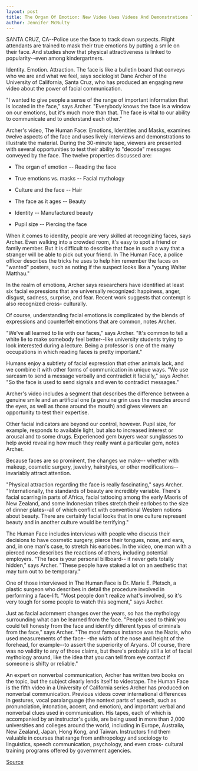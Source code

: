 ```yaml
---
layout: post
title: The Organ Of Emotion: New Video Uses Videos And Demonstrations To Show The Key Role The Human Face Plays In Communication
author: Jennifer McNulty
---
```


SANTA CRUZ, CA--Police use the face to track down suspects. Flight  attendants are trained to mask their true emotions by putting a  smile on their face. And studies show that physical attractiveness  is linked to popularity--even among kindergartners.

Identity. Emotion. Attraction. The face is like a bulletin board  that conveys who we are and what we feel, says sociologist Dane  Archer of the University of California, Santa Cruz, who has produced  an engaging new video about the power of facial communication.

"I wanted to give people a sense of the range of important  information that is located in the face," says Archer. "Everybody  knows the face is a window on our emotions, but it's much more than  that. The face is vital to our ability to communicate and to  understand each other."

Archer's video, The Human Face: Emotions, Identities and  Masks, examines twelve aspects of the face and uses lively  interviews and demonstrations to illustrate the material. During the  30-minute tape, viewers are presented with several opportunities to  test their ability to "decode" messages conveyed by the face. The  twelve properties discussed are:

* The organ of emotion -- Reading the face

* True emotions vs. masks -- Facial mythology

* Culture and the face -- Hair

* The face as it ages -- Beauty

* Identity -- Manufactured beauty

* Pupil size -- Piercing the face

When it comes to identity, people are very skilled at  recognizing faces, says Archer. Even walking into a crowded room,  it's easy to spot a friend or family member. But it is difficult to  describe that face in such a way that a stranger will be able to pick  out your friend. In The Human Face, a police officer describes the  tricks he uses to help him remember the faces on "wanted" posters,  such as noting if the suspect looks like a "young Walter Matthau."

In the realm of emotions, Archer says researchers have  identified at least six facial expressions that are universally  recognized: happiness, anger, disgust, sadness, surprise, and fear.  Recent work suggests that contempt is also recognized cross- culturally.

Of course, understanding facial emotions is complicated by the  blends of expressions and counterfeit emotions that are common,  notes Archer.

"We've all learned to lie with our faces," says Archer. "It's  common to tell a white lie to make somebody feel better--like  university students trying to look interested during a lecture. Being  a professor is one of the many occupations in which reading faces is  pretty important."

Humans enjoy a subtlety of facial expression that other  animals lack, and we combine it with other forms of communication  in unique ways. "We use sarcasm to send a message verbally and  contradict it facially," says Archer. "So the face is used to send  signals and even to contradict messages."

Archer's video includes a segment that describes the  difference between a genuine smile and an artificial one (a genuine  grin uses the muscles around the eyes, as well as those around the  mouth) and gives viewers an opportunity to test their expertise.

Other facial indicators are beyond our control, however. Pupil  size, for example, responds to available light, but also to increased  interest or arousal and to some drugs. Experienced gem buyers wear  sunglasses to help avoid revealing how much they really want a  particular gem, notes Archer.

Because faces are so prominent, the changes we make-- whether with makeup, cosmetic surgery, jewelry, hairstyles, or  other modifications--invariably attract attention.

"Physical attraction regarding the face is really fascinating,"  says Archer. "Internationally, the standards of beauty are incredibly  variable. There's facial scarring in parts of Africa, facial tattooing  among the early Maoris of New Zealand, and some Indonesian tribes  stretch their earlobes to the size of dinner plates--all of which  conflict with conventional Western notions about beauty. There are  certainly facial looks that in one culture represent beauty and in  another culture would be terrifying."

The Human Face includes interviews with people who discuss  their decisions to have cosmetic surgery, pierce their tongues, nose,  and ears, and, in one man's case, to stretch his earlobes. In the video,  one man with a pierced nose describes the reactions of others,  including potential employers. "The face is your personal billboard-- it never gets totally hidden," says Archer. "These people have staked  a lot on an aesthetic that may turn out to be temporary."

One of those interviewed in The Human Face is Dr. Marie E.  Pletsch, a plastic surgeon who describes in detail the procedure  involved in performing a face-lift. "Most people don't realize what's  involved, so it's very tough for some people to watch this segment,"  says Archer.

Just as facial adornment changes over the years, so has the  mythology surrounding what can be learned from the face. "People  used to think you could tell honesty from the face and identify  different types of criminals from the face," says Archer. "The most  famous instance was the Nazis, who used measurements of the face- -the width of the nose and height of the forehead, for example--to  assert the superiority of Aryans. Of course, there was no validity to  any of those claims, but there's probably still a lot of facial  mythology around, like the idea that you can tell from eye contact if  someone is shifty or reliable."

An expert on nonverbal communication, Archer has written two  books on the topic, but the subject clearly lends itself to videotape.  The Human Face is the fifth video in a University of California series  Archer has produced on nonverbal communication. Previous videos  cover international differences in gestures, vocal paralanguage (the  nontext parts of speech, such as pronunciation, intonation, accent,  and emotion), and important verbal and nonverbal clues used in  communication. His tapes, each of which is accompanied by an  instructor's guide, are being used in more than 2,000 universities  and colleges around the world, including in Europe, Australia, New  Zealand, Japan, Hong Kong, and Taiwan. Instructors find them  valuable in courses that range from anthropology and sociology to  linguistics, speech communication, psychology, and even cross- cultural training programs offered by government agencies.

[Source](http://www1.ucsc.edu/news_events/press_releases/archive/95-96/03-96/031996-Video_shows_key_rol.html "Permalink to 031996-Video_shows_key_rol")
